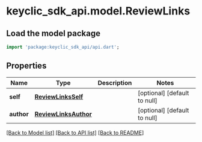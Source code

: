 # keyclic_sdk_api.model.ReviewLinks

## Load the model package
```dart
import 'package:keyclic_sdk_api/api.dart';
```

## Properties
Name | Type | Description | Notes
------------ | ------------- | ------------- | -------------
**self** | [**ReviewLinksSelf**](ReviewLinksSelf.md) |  | [optional] [default to null]
**author** | [**ReviewLinksAuthor**](ReviewLinksAuthor.md) |  | [optional] [default to null]

[[Back to Model list]](../README.md#documentation-for-models) [[Back to API list]](../README.md#documentation-for-api-endpoints) [[Back to README]](../README.md)


